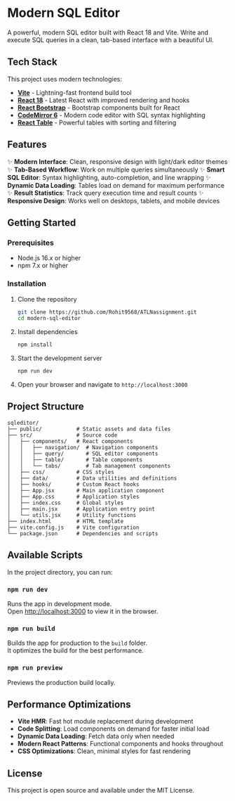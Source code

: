 # Modern SQL Editor

A powerful, modern SQL editor built with React 18 and Vite. Write and execute SQL queries in a clean, tab-based interface with a beautiful UI.

## Tech Stack

This project uses modern technologies:

- **[Vite](https://vitejs.dev/)** - Lightning-fast frontend build tool
- **[React 18](https://react.dev/)** - Latest React with improved rendering and hooks
- **[React Bootstrap](https://react-bootstrap.github.io/)** - Bootstrap components built for React
- **[CodeMirror 6](https://codemirror.net/)** - Modern code editor with SQL syntax highlighting
- **[React Table](https://react-table.tanstack.com/)** - Powerful tables with sorting and filtering

## Features

✨ **Modern Interface**: Clean, responsive design with light/dark editor themes
✨ **Tab-Based Workflow**: Work on multiple queries simultaneously
✨ **Smart SQL Editor**: Syntax highlighting, auto-completion, and line wrapping
✨ **Dynamic Data Loading**: Tables load on demand for maximum performance
✨ **Result Statistics**: Track query execution time and result counts
✨ **Responsive Design**: Works well on desktops, tablets, and mobile devices

## Getting Started

### Prerequisites

- Node.js 16.x or higher
- npm 7.x or higher

### Installation

1. Clone the repository
   ```bash
   git clone https://github.com/Rohit9568/ATLNassignment.git
   cd modern-sql-editor
   ```

2. Install dependencies
   ```bash
   npm install
   ```

3. Start the development server
   ```bash
   npm run dev
   ```

4. Open your browser and navigate to `http://localhost:3000`

## Project Structure

```
sqleditor/
├── public/           # Static assets and data files
├── src/              # Source code
│   ├── components/   # React components
│   │   ├── navigation/  # Navigation components
│   │   ├── query/       # SQL editor components
│   │   ├── table/       # Table components
│   │   └── tabs/        # Tab management components
│   ├── css/          # CSS styles
│   ├── data/         # Data utilities and definitions
│   ├── hooks/        # Custom React hooks
│   ├── App.jsx       # Main application component
│   ├── App.css       # Application styles
│   ├── index.css     # Global styles
│   ├── main.jsx      # Application entry point
│   └── utils.jsx     # Utility functions
├── index.html        # HTML template
├── vite.config.js    # Vite configuration
└── package.json      # Dependencies and scripts
```

## Available Scripts

In the project directory, you can run:

### `npm run dev`

Runs the app in development mode.\
Open [http://localhost:3000](http://localhost:3000) to view it in the browser.

### `npm run build`

Builds the app for production to the `build` folder.\
It optimizes the build for the best performance.

### `npm run preview`

Previews the production build locally.

## Performance Optimizations

- **Vite HMR**: Fast hot module replacement during development
- **Code Splitting**: Load components on demand for faster initial load
- **Dynamic Data Loading**: Fetch data only when needed
- **Modern React Patterns**: Functional components and hooks throughout
- **CSS Optimizations**: Clean, minimal styles for fast rendering

## License

This project is open source and available under the MIT License.
